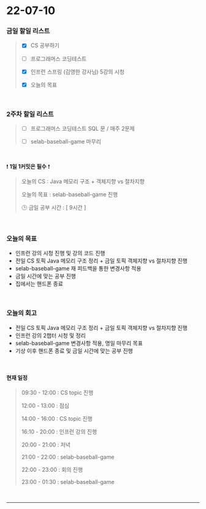 # 22-07-10
 ### 금일 할일 리스트 

> - [x]  CS 공부하기  
>
> - [ ]  프로그래머스 코딩테스트
>
> - [x]  인프런 스프링 (김영한 강사님) 5강의 시청
>
> - [x]  오늘의 목표    

<br/>

### 2주차 할일 리스트  

> - [ ]  프로그래머스 코딩테스트 SQL 문 / 매주 2문제  
>
> - [ ]  selab-baseball-game 마무리

<br/>

❗ **1일 1커밋은 필수** ❗
> 오늘의 CS : Java 메모리 구조 + 객체지향 vs 절차지향
>
> 오늘의 목표 : selab-baseball-game 진행
>
> 🕒 금일 공부 시간 :  [ 9시간 ]    
  
<br/>

### 오늘의 목표
- 인프런 강의 시청 진행 및 강의 코드 진행
- 전일 CS 토픽 Java 메모리 구조 정리 + 금일 토픽 객체지향 vs 절차지향 진행
- selab-baseball-game 재 피드백을 통한 변경사항 적용
- 금일 시간에 맞는 공부 진행
- 집에서는 핸드폰 종료


<br>

### 오늘의 회고
- 전일 CS 토픽 Java 메모리 구조 정리 + 금일 토픽 객체지향 vs 절차지향 진행
- 인프런 강의 2챕터 시청 및 정리
- selab-baseball-game 변경사항 적용, 명일 마무리 목표
- 기상 이후 핸드폰 종료 및 금일 시간에 맞는 공부 진행


<br>

#### 현재 일정  

> 09:30 - 12:00 : CS topic 진행
>
> 12:00 - 13:00 : 점심
>
> 14:00 - 16:00 : CS topic 진행
>
> 16:10 - 20:00 : 인프런 강의 진행
>
> 20:00 - 21:00 : 저녁
>
> 21:00 - 22:00 : selab-baseball-game
>
> 22:00 - 23:00 : 회의 진행
>
> 23:00 - 01:30 : selab-baseball-game

<br/>

------------  